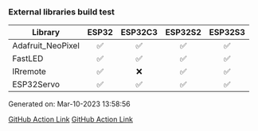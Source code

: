 ### External libraries build test

Library|ESP32|ESP32C3|ESP32S2|ESP32S3
-|:-:|:-:|:-:|:-:
Adafruit_NeoPixel|:white_check_mark:|:white_check_mark:|:white_check_mark:|:white_check_mark:
FastLED|:white_check_mark:|:white_check_mark:|:white_check_mark:|:white_check_mark:
IRremote|:white_check_mark:|:x:|:white_check_mark:|:white_check_mark:
ESP32Servo|:white_check_mark:|:white_check_mark:|:white_check_mark:|:white_check_mark:


Generated on: Mar-10-2023 13:58:56

[GitHub Action Link](https://github.com/P-R-O-C-H-Y/arduino-esp32/actions/runs/4403518170)
[GitHub Action Link](https://github.com/P-R-O-C-H-Y/arduino-esp32/actions/runs/4406442272)